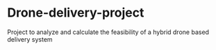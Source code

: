 # Drone-delivery-project
Project to analyze and calculate the feasibility of a hybrid drone based delivery system

